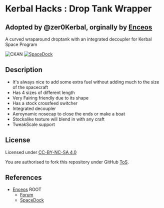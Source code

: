 # Kerbal Hacks : Drop Tank Wrapper

## Adopted by @zer0Kerbal, orginally by [Enceos](https://forum.kerbalspaceprogram.com/index.php?/profile/110725-enceos/)

A curved wraparound droptank with an integrated decoupler for Kerbal Space Program

![CKAN](https://img.shields.io/badge/CKAN-Indexed-brightgreen.svg) [![SpaceDock](https://img.shields.io/badge/SpaceDock-listed-blue.svg)](http://spacedock.info/mod/1127)

## Description

- It's always nice to add some extra fuel without adding much to the size of the spacecraft
- Has 4 sizes of different length
- Very Fairing friendly due to its shape
- Has a stock crossfeed switcher
- Integrated decoupler
- Aeroynamic nosecap to close the ends or make a boat
- Stockalike texture will blend in with any craft
- TweakScale support

## License

Licensed under [CC-BY-NC-SA 4.0](https://creativecommons.org/licenses/by-nc-sa/4.0/)

You are authorised to fork this repository under GitHub [ToS](https://help.github.com/articles/github-terms-of-service/).

## References

* [Enceos](https://forum.kerbalspaceprogram.com/index.php?/profile/110725-enceos/) ROOT
    + [Forum](https://forum.kerbalspaceprogram.com/index.php?/topic/154044-*)
    + [SpaceDock](https://spacedock.info/mod/1127/Kerbal%20Hacks:%20Droptank%20%22Wrapper%22)
